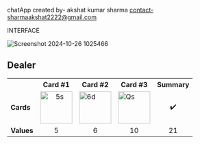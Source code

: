 chatApp created by- akshat kumar sharma 
contact-sharmaakshat2222@gmail.com



INTERFACE

![Screenshot 2024-10-26 1025466](https://github.com/user-attachments/assets/daf0c011-3ca8-40a8-af3a-d43adfe99b29)

<!-- blackjack-area -->

## Dealer
<div>

<table>
  <tr>
    <th></th>
    <th>Card #1</th><th>Card #2</th><th>Card #3</th>
    <th>Summary</th>
  </tr>
  <tr>
    <td><strong>Cards</strong></td>
    <td align="center"><img width="75" src="assets/cards/5S.svg" alt="5s"></td><td><img width="75" src="assets/cards/6D.svg" alt="6d"></td><td><img width="75" src="assets/cards/QS.svg" alt="Qs"></td>
    <td align="center">✔️</td>
  </tr>
  <tr>
    <td><strong>Values</strong></td>
    <td align="center">5</td><td align="center">6</td><td align="center">10</td>
    <td align="center">21</td>
  </tr>
</table>
  
</div>
